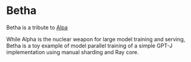 # Betha

Betha is a tribute to [Alpa](https://github.com/alpa-projects/alpa)

While Alpha is the nuclear weapon for large model training and serving, Betha is a toy example of model parallel training of a simple GPT-J implementation using manual sharding and Ray core.
